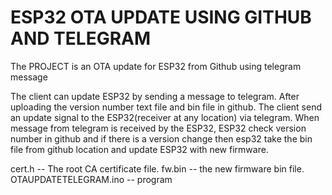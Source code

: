 # ESP32 OTA UPDATE USING GITHUB AND TELEGRAM 

The PROJECT is an OTA update for ESP32 from Github using telegram message

The client can update ESP32 by sending a message to telegram. After uploading the version number text file and bin file in github. 
The client send an update signal to the ESP32(receiver at any location) via telegram. 
When message from telegram is received by the ESP32, ESP32 check version number in github and if there is a version change then esp32 take the bin file from github 
location and update ESP32 with new firmware.

cert.h -- The root CA certificate file.
fw.bin -- the new firmware bin file.
OTAUPDATETELEGRAM.ino -- program 


